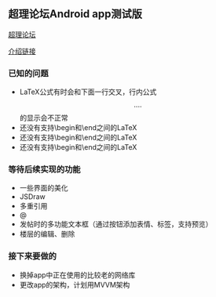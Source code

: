 ## 超理论坛Android app测试版
[超理论坛](https://chaoli.club)

[介绍链接](https://chaoli.club/index.php/2911)

### 已知的问题
* LaTeX公式有时会和下面一行交叉，行内公式$$....$$的显示会不正常
* 还没有支持\begin和\end之间的LaTeX
* 还没有支持\begin和\end之间的LaTeX
* 还没有支持\begin和\end之间的LaTeX

### 等待后续实现的功能
* 一些界面的美化
* JSDraw
* 多重引用
* @
* 发帖时的多功能文本框（通过按钮添加表情、标签，支持预览）
* 楼层的编辑、删除

### 接下来要做的
* 换掉app中正在使用的比较老的网络库
* 更改app的架构，计划用MVVM架构

